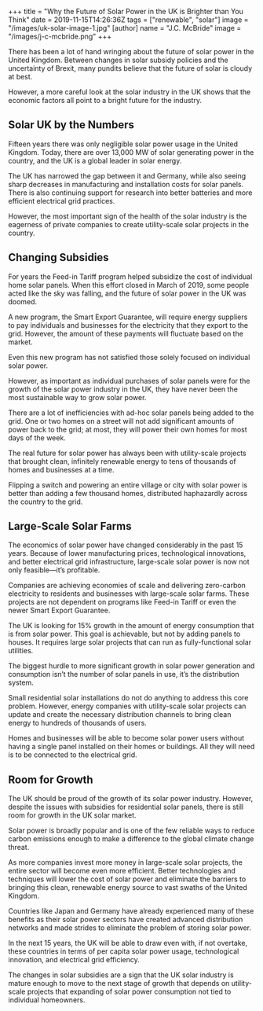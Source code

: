 +++
title = "Why the Future of Solar Power in the UK is Brighter than You Think"
date = 2019-11-15T14:26:36Z
tags = ["renewable", "solar"]
image = "/images/uk-solar-image-1.jpg"
[author]
  name = "J.C. McBride"
  image = "/images/j-c-mcbride.png"
+++

There has been a lot of hand wringing about the future of solar power in the United Kingdom. Between changes in solar subsidy policies and the uncertainty of Brexit, many pundits believe that the future of solar is cloudy at best. 

However, a more careful look at the solar industry in the UK shows that the economic factors all point to a bright future for the industry. 

## Solar UK by the Numbers

Fifteen years there was only negligible solar power usage in the United Kingdom. Today, there are over 13,000 MW of solar generating power in the country, and the UK is a global leader in solar energy.

The UK has narrowed the gap between it and Germany, while also seeing sharp decreases in manufacturing and installation costs for solar panels. There is also continuing support for research into better batteries and more efficient electrical grid practices. 

However, the most important sign of the health of the solar industry is the eagerness of private companies to create utility-scale solar projects in the country. 

## Changing Subsidies

For years the Feed-in Tariff program helped subsidize the cost of individual home solar panels. When this effort closed in March of 2019, some people acted like the sky was falling, and the future of solar power in the UK was doomed. 

A new program, the Smart Export Guarantee, will require energy suppliers to pay individuals and businesses for the electricity that they export to the grid. However, the amount of these payments will fluctuate based on the market. 

Even this new program has not satisfied those solely focused on individual solar power. 

However, as important as individual purchases of solar panels were for the growth of the solar power industry in the UK, they have never been the most sustainable way to grow solar power. 

There are a lot of inefficiencies with ad-hoc solar panels being added to the grid. One or two homes on a street will not add significant amounts of power back to the grid; at most, they will power their own homes for most days of the week. 

The real future for solar power has always been with utility-scale projects that brought clean, infinitely renewable energy to tens of thousands of homes and businesses at a time. 

Flipping a switch and powering an entire village or city with solar power is better than adding a few thousand homes, distributed haphazardly across the country to the grid. 

## Large-Scale Solar Farms

The economics of solar power have changed considerably in the past 15 years. Because of lower manufacturing prices, technological innovations, and better electrical grid infrastructure, large-scale solar power is now not only feasible—it’s profitable. 

Companies are achieving economies of scale and delivering zero-carbon electricity to residents and businesses with large-scale solar farms. These projects are not dependent on programs like Feed-in Tariff or even the newer Smart Export Guarantee. 

The UK is looking for 15% growth in the amount of energy consumption that is from solar power. This goal is achievable, but not by adding panels to houses. It requires large solar projects that can run as fully-functional solar utilities. 

The biggest hurdle to more significant growth in solar power generation and consumption isn’t the number of solar panels in use, it’s the distribution system.

Small residential solar installations do not do anything to address this core problem. However, energy companies with utility-scale solar projects can update and create the necessary distribution channels to bring clean energy to hundreds of thousands of users. 

Homes and businesses will be able to become solar power users without having a single panel installed on their homes or buildings. All they will need is to be connected to the electrical grid. 

## Room for Growth

The UK should be proud of the growth of its solar power industry. However, despite the issues with subsidies for residential solar panels, there is still room for growth in the UK solar market. 

Solar power is broadly popular and is one of the few reliable ways to reduce carbon emissions enough to make a difference to the global climate change threat. 

As more companies invest more money in large-scale solar projects, the entire sector will become even more efficient. Better technologies and techniques will lower the cost of solar power and eliminate the barriers to bringing this clean, renewable energy source to vast swaths of the United Kingdom.

Countries like Japan and Germany have already experienced many of these benefits as their solar power sectors have created advanced distribution networks and made strides to eliminate the problem of storing solar power. 

In the next 15 years, the UK will be able to draw even with, if not overtake, these countries in terms of per capita solar power usage, technological innovation, and electrical grid efficiency.  

The changes in solar subsidies are a sign that the UK solar industry is mature enough to move to the next stage of growth that depends on utility-scale projects that expanding of solar power consumption not tied to individual homeowners. 
